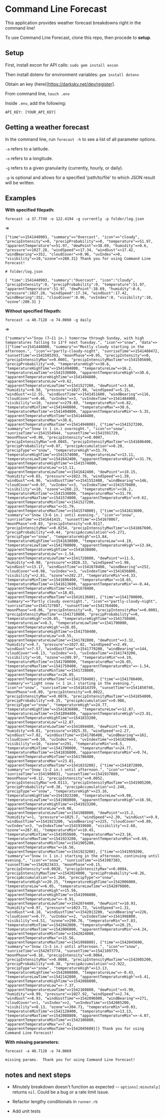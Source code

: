 # Command Line Forecast

This application provides weather forecast breakdowns right in the command line!

To use Command Line Forecast, clone this repo, then procede to **setup**.

## Setup

First, install excon for API calls: `sudo gem install excon`

Then install dotenv for environment variables: `gem install dotenv`

Obtain an key (here)[https://darksky.net/dev/register].

From command line, `touch .env`

Inside `.env`, add the following:

`API_KEY: [YOUR_API_KEY]`

## Getting a weather forecast

In the command line, run `forecast -h` to see a list of all parameter options.

`-a` refers to a latitude.

`-o` refers to a longitude.

`-g` refers to a given granularity (currently, hourly, or daily).

`-p` is optional and allows for a specified 'path/to/file' to which JSON result will be written.

## Examples

**With specified filepath:**

`forecast -a 37.7749 -o 122.4194 -g currently -p folder/log.json` 

=>

`{"time"=>1541440903, "summary"=>"Overcast", "icon"=>"cloudy", "precipIntensity"=>0, "precipProbability"=>0, "temperature"=>51.97, "apparentTemperature"=>51.97, "dewPoint"=>38.69, "humidity"=>0.6, "pressure"=>1027.28, "windSpeed"=>17.34, "windGust"=>17.42, "windBearing"=>352, "cloudCover"=>0.96, "uvIndex"=>0, "visibility"=>10,"ozone"=>280.31}
Thank you for using Command Line Forecast!`

`# folder/log.json`

`{
  "time":1541440903,
  "summary":"Overcast",
  "icon":"cloudy",
  "precipIntensity":0,
  "precipProbability":0,
  "temperature":51.97,
  "apparentTemperature":51.97,
  "dewPoint":38.69,
  "humidity":0.6,
  "pressure":1027.28,
  "windSpeed":17.34,
  "windGust":17.42,
  "windBearing":352,
  "cloudCover":0.96,
  "uvIndex":0,
  "visibility":10,
  "ozone":280.31
 }`
  
  **Without specified filepath:**
  
 `forecast -a 40.7128 -o 74.0060 -g daily`
 
 =>
 
`{"summary"=>"Snow (7–11 in.) tomorrow through Sunday, with high temperatures falling to 13°F next Tuesday.", "icon"=>"snow", "data"=>[{"time"=>1541440800, "summary"=>"Mostly cloudy starting in the afternoon.", "icon"=>"partly-cloudy-night", "sunriseTime"=>1541468472, "sunsetTime"=>1541505393, "moonPhase"=>0.95, "precipIntensity"=>0, "precipIntensityMax"=>0.0001, "precipIntensityMaxTime"=>1541505600, "precipProbability"=>0, "temperatureHigh"=>30.6, "temperatureHighTime"=>1541494800, "temperatureLow"=>16.2, "temperatureLowTime"=>1541530800, "apparentTemperatureHigh"=>30.6, "apparentTemperatureHighTime"=>1541494800, "apparentTemperatureLow"=>9.62, "apparentTemperatureLowTime"=>1541527200, "dewPoint"=>3.68, "humidity"=>0.58, "pressure"=>1027.98, "windSpeed"=>5.15, "windGust"=>12.55, "windGustTime"=>1541451600, "windBearing"=>116, "cloudCover"=>0.46, "uvIndex"=>3, "uvIndexTime"=>1541484000, "visibility"=>10, "ozone"=>279.69, "temperatureMin"=>6.82, "temperatureMinTime"=>1541440800, "temperatureMax"=>30.6, "temperatureMaxTime"=>1541494800, "apparentTemperatureMin"=>-5.35, "apparentTemperatureMinTime"=>1541444400, "apparentTemperatureMax"=>30.6, "apparentTemperatureMaxTime"=>1541494800}, {"time"=>1541527200, "summary"=>"Snow (< 1 in.) overnight.", "icon"=>"snow", "sunriseTime"=>1541554944, "sunsetTime"=>1541591729, "moonPhase"=>0.98, "precipIntensity"=>0.0007, "precipIntensityMax"=>0.0045, "precipIntensityMaxTime"=>1541606400, "precipProbability"=>0.07, "precipAccumulation"=>0.28, "precipType"=>"snow", "temperatureHigh"=>31.79, "temperatureHighTime"=>1541574000, "temperatureLow"=>13.11, "temperatureLowTime"=>1541642400, "apparentTemperatureHigh"=>31.79, "apparentTemperatureHighTime"=>1541574000, "apparentTemperatureLow"=>13.11, "apparentTemperatureLowTime"=>1541642400, "dewPoint"=>10.15, "humidity"=>0.65, "pressure"=>1022.76, "windSpeed"=>1.39, "windGust"=>6.96, "windGustTime"=>1541552400, "windBearing"=>146, "cloudCover"=>0.97, "uvIndex"=>3, "uvIndexTime"=>1541570400, "visibility"=>10, "ozone"=>260.23, "temperatureMin"=>16.2, "temperatureMinTime"=>1541530800, "temperatureMax"=>31.79, "temperatureMaxTime"=>1541574000, "apparentTemperatureMin"=>9.62, "apparentTemperatureMinTime"=>1541527200, "apparentTemperatureMax"=>31.79, "apparentTemperatureMaxTime"=>1541574000}, {"time"=>1541613600, "summary"=>"Snow (3–6 in.) until evening.", "icon"=>"snow", "sunriseTime"=>1541641415, "sunsetTime"=>1541678067, "moonPhase"=>0.03, "precipIntensity"=>0.0117, "precipIntensityMax"=>0.0254, "precipIntensityMaxTime"=>1541667600, "precipProbability"=>0.44, "precipAccumulation"=>5.271, "precipType"=>"snow", "temperatureHigh"=>13.84, "temperatureHighTime"=>1541638800, "temperatureLow"=>4.19, "temperatureLowTime"=>1541700000, "apparentTemperatureHigh"=>13.84, "apparentTemperatureHighTime"=>1541638800, "apparentTemperatureLow"=>-1.54, "apparentTemperatureLowTime"=>1541728800, "dewPoint"=>11.5, "humidity"=>0.98, "pressure"=>1026.33, "windSpeed"=>1.98, "windGust"=>13.17, "windGustTime"=>1541678400, "windBearing"=>252, "cloudCover"=>0.98, "uvIndex"=>3, "uvIndexTime"=>1541656800, "visibility"=>2.81, "ozone"=>282.27, "temperatureMin"=>4.33, "temperatureMinTime"=>1541696400, "temperatureMax"=>18.65, "temperatureMaxTime"=>1541613600, "apparentTemperatureMin"=>-0.44, "apparentTemperatureMinTime"=>1541678400, "apparentTemperatureMax"=>18.65, "apparentTemperatureMaxTime"=>1541613600}, {"time"=>1541700000, "summary"=>"Partly cloudy overnight.", "icon"=>"partly-cloudy-night", "sunriseTime"=>1541727887, "sunsetTime"=>1541764406, "moonPhase"=>0.06, "precipIntensity"=>0, "precipIntensityMax"=>0.0001, "precipIntensityMaxTime"=>1541710800, "precipProbability"=>0, "temperatureHigh"=>26.05, "temperatureHighTime"=>1541750400, "temperatureLow"=>8.5, "temperatureLowTime"=>1541790000, "apparentTemperatureHigh"=>26.05, "apparentTemperatureHighTime"=>1541750400, "apparentTemperatureLow"=>0.55, "apparentTemperatureLowTime"=>1541782800, "dewPoint"=>3.32, "humidity"=>0.7, "pressure"=>1027.82, "windSpeed"=>2.49, "windGust"=>7.57, "windGustTime"=>1541779200, "windBearing"=>144, "cloudCover"=>0.13, "uvIndex"=>3, "uvIndexTime"=>1541743200, "visibility"=>10, "ozone"=>289.97, "temperatureMin"=>4.19, "temperatureMinTime"=>1541700000, "temperatureMax"=>26.05, "temperatureMaxTime"=>1541750400, "apparentTemperatureMin"=>-1.54, "apparentTemperatureMinTime"=>1541728800, "apparentTemperatureMax"=>26.05, "apparentTemperatureMaxTime"=>1541750400}, {"time"=>1541786400, "summary"=>"Light snow (< 1 in.) starting in the evening.", "icon"=>"snow", "sunriseTime"=>1541814359, "sunsetTime"=>1541850746, "moonPhase"=>0.09, "precipIntensity"=>0.0022, "precipIntensityMax"=>0.0076, "precipIntensityMaxTime"=>1541854800, "precipProbability"=>0.25, "precipAccumulation"=>0.986, "precipType"=>"snow", "temperatureHigh"=>24.77, "temperatureHighTime"=>1541836800, "temperatureLow"=>12.87, "temperatureLowTime"=>1541894400, "apparentTemperatureHigh"=>23.81, "apparentTemperatureHighTime"=>1541833200, "apparentTemperatureLow"=>12.87, "apparentTemperatureLowTime"=>1541894400, "dewPoint"=>9.18, "humidity"=>0.81, "pressure"=>1025.35, "windSpeed"=>2.27, "windGust"=>7.02, "windGustTime"=>1541786400, "windBearing"=>162, "cloudCover"=>0.59, "uvIndex"=>3, "uvIndexTime"=>1541829600, "visibility"=>10, "ozone"=>291, "temperatureMin"=>8.5, "temperatureMinTime"=>1541790000, "temperatureMax"=>24.77, "temperatureMaxTime"=>1541836800, "apparentTemperatureMin"=>0.74, "apparentTemperatureMinTime"=>1541786400, "apparentTemperatureMax"=>23.81, "apparentTemperatureMaxTime"=>1541833200}, {"time"=>1541872800, "summary"=>"Snow (1–2 in.) until afternoon.", "icon"=>"snow", "sunriseTime"=>1541900831, "sunsetTime"=>1541937089, "moonPhase"=>0.12, "precipIntensity"=>0.0052, "precipIntensityMax"=>0.0113, "precipIntensityMaxTime"=>1541905200, "precipProbability"=>0.38, "precipAccumulation"=>2.248, "precipType"=>"snow", "temperatureHigh"=>23.16, "temperatureHighTime"=>1541923200, "temperatureLow"=>9.08, "temperatureLowTime"=>1541988000, "apparentTemperatureHigh"=>16.56, "apparentTemperatureHighTime"=>1541923200, "apparentTemperatureLow"=>9.08, "apparentTemperatureLowTime"=>1541988000, "dewPoint"=>15.2, "humidity"=>1, "pressure"=>1025.7, "windSpeed"=>2.39, "windGust"=>9.9, "windGustTime"=>1541923200, "windBearing"=>225, "cloudCover"=>0.89, "uvIndex"=>3, "uvIndexTime"=>1541919600, "visibility"=>2.68, "ozone"=>287.81, "temperatureMin"=>10.45, "temperatureMinTime"=>1541955600, "temperatureMax"=>23.16, "temperatureMaxTime"=>1541923200, "apparentTemperatureMin"=>8.69, "apparentTemperatureMinTime"=>1541905200, "apparentTemperatureMax"=>16.56, "apparentTemperatureMaxTime"=>1541923200}, {"time"=>1541959200, "summary"=>"Snow (< 1 in.) starting in the afternoon, continuing until evening.", "icon"=>"snow", "sunriseTime"=>1541987303, "sunsetTime"=>1542023433, "moonPhase"=>0.15, "precipIntensity"=>0.0028, "precipIntensityMax"=>0.0084, "precipIntensityMaxTime"=>1542024000, "precipProbability"=>0.26, "precipAccumulation"=>1.264, "precipType"=>"snow", "temperatureHigh"=>20.25, "temperatureHighTime"=>1542006000, "temperatureLow"=>6.05, "temperatureLowTime"=>1542070800, "apparentTemperatureHigh"=>15.56, "apparentTemperatureHighTime"=>1541998800, "apparentTemperatureLow"=>-0.91, "apparentTemperatureLowTime"=>1542074400, "dewPoint"=>10.93, "humidity"=>0.97, "pressure"=>1023.72, "windSpeed"=>1.31, "windGust"=>8.18, "windGustTime"=>1542013200, "windBearing"=>226, "cloudCover"=>0.77, "uvIndex"=>2, "uvIndexTime"=>1541998800, "visibility"=>4.51, "ozone"=>290.76, "temperatureMin"=>7.83, "temperatureMinTime"=>1542042000, "temperatureMax"=>20.25, "temperatureMaxTime"=>1542006000, "apparentTemperatureMin"=>4.24, "apparentTemperatureMinTime"=>1542024000, "apparentTemperatureMax"=>15.56, "apparentTemperatureMaxTime"=>1541998800}, {"time"=>1542045600, "summary"=>"Snow (1–3 in.) until afternoon.", "icon"=>"snow", "sunriseTime"=>1542073774, "sunsetTime"=>1542109779, "moonPhase"=>0.18, "precipIntensity"=>0.0064, "precipIntensityMax"=>0.0088, "precipIntensityMaxTime"=>1542085200, "precipProbability"=>0.38, "precipAccumulation"=>2.922, "precipType"=>"snow", "temperatureHigh"=>13.13, "temperatureHighTime"=>1542088800, "temperatureLow"=>-0.43, "temperatureLowTime"=>1542142800, "apparentTemperatureHigh"=>5.41, "apparentTemperatureHighTime"=>1542088800, "apparentTemperatureLow"=>-7.37, "apparentTemperatureLowTime"=>1542160800, "dewPoint"=>5.99, "humidity"=>0.99, "pressure"=>1027.92, "windSpeed"=>2.74, "windGust"=>8.93, "windGustTime"=>1542096000, "windBearing"=>271, "cloudCover"=>1, "uvIndex"=>2, "uvIndexTime"=>1542085200, "visibility"=>0.13, "ozone"=>304.71, "temperatureMin"=>0.03, "temperatureMinTime"=>1542128400, "temperatureMax"=>13.13, "temperatureMaxTime"=>1542088800, "apparentTemperatureMin"=>-4.07, "apparentTemperatureMinTime"=>1542106800, "apparentTemperatureMax"=>7.61, "apparentTemperatureMaxTime"=>1542045600}]}
Thank you for using Command Line Forecast!`

**With missing parameters:**

`forecast -a 40.7128 -o 74.0069`

`missing params. 
Thank you for using Command Line Forecast!`


## notes and next steps 

* Minutely breakdown doesn't function as expected -- `options[:minutely]` returns `nil`. Could be a bug or a rate limit issue.

* Refactor lengthy conditionals in `runner.rb`

* Add unit tests
